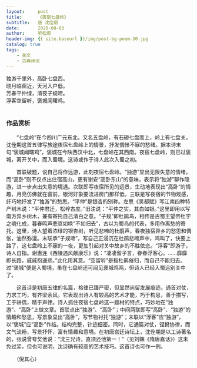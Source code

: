 ```yaml
---
layout:     post
title:      《夜宿七盘岭》
subtitle:   唐 沈佺期
date:       2020-08-03
author:     听松阁
header-img: {{ site.baseurl }}/img/post-bg-poem-30.jpg
catalog: true
tags:
    - 美文
    - 古典诗词
---
```



独游千里外，高卧七盘西。<br>
晓月临窗近，天河入户低。<br>
芳春平仲绿，清夜子规啼。<br>
浮客空留听，褒城闻曙鸡。<br>
<br>

### 作品赏析
　　“七盘岭”在今四川广元东北，又名五盘岭，有石磴七盘而上，岭上有七盘关。沈佺期这首五律写旅途夜宿七盘岭上的情景，抒发惆怅不寐的愁绪。据本诗末句“褒城闻曙鸡”，褒城在今陕西汉中北，七盘岭在其西南。夜宿七盘岭，则已过褒城，离开关中，而入蜀境。这诗或作于诗人此次入蜀之初。

　　首联破题，说自己将作远游，此刻夜宿七盘岭。“独游”显出无限失意的情绪，而“高卧”则不仅点出住宿高山，更有谢安“高卧东山”的意味，表示将“独游”聊作隐游，进一步点出失意的境遇。次联即写夜宿所见的远景，生动地表现出“高卧”的情趣，月亮仿佛就在窗前，银河好象要流进房门那样低。三联是写夜宿的节物观感，纤巧地抒发了“独游”的愁思。“平仲”是银杏的别称。左思《吴都赋》写江南四种特产树木说：“平仲君迁，松梓古度。”旧注说：“平仲之实，其白如银。”这里即用以写南方异乡树木，兼有寄托自己清白之意。“子规”即杜鹃鸟，相传是古蜀王望帝杜宇之魂化成，暮春鸣声悲哀如唤“不如归去”，古以为蜀鸟的代表，多用作离愁的寄托。这里，诗人望着浓绿的银杏树，听见悲啼的杜鹃声，春夜独宿异乡的愁思和惆怅，油然弥漫。末联承“子规啼”，写自己正浸沉在杜鹃悲啼声中，鸡叫了，快要上路了，这七盘岭上不寐的一夜，更加引起对关中故乡的不胜依恋。“浮客”即游子，诗人自指。谢惠连《西陵遇风献康乐》说：“凄凄留子言，眷眷浮客心。……靡靡即长路，戚戚抱遥悲。”此化用其意。“空留听”是指杜鹃催归，而自己不能归去。过“褒城”便是入蜀境，虽在七盘岭还可闻见褒城鸡鸣，但诗人已经入蜀远别关中了。

　　这首诗是初唐五律的名篇，格律已臻严密，但显然尚留发展痕迹。通首对仗，力求工巧，有齐梁余风。它表现出诗人有较高的艺术才能，巧于构思，善于描写，工于骈偶，精于声律。诗人抓住夜宿七盘岭这一题材的特点，巧妙地在“独游”、“高卧”上做文章。首联点出“独游”、“高卧”；中间两联即写“高卧”、“独游”的情趣和愁思，写景象显出“高卧”，写节物衬托“独游”；末联以“浮客”应“独游”，以“褒城”应“高卧”作结。结构完整，针迹细密。同时，它通篇对仗，铿锵协律，而文气流畅，写景抒怀，富有情趣和意境。在初唐宫廷诗坛上，沈佺期是以工诗著名的，张说曾夸奖他说：“沈三兄诗，直须还他第一！”（见刘餗《隋唐嘉话》）这未免过奖，但也可说明，沈诗确有较高的艺术技巧。这首诗也可作一例。

　　（倪其心）
